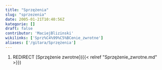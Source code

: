 ```yaml
---
title: "Sprzężenia"
slug: "sprzezenia"
date: 2005-01-21T10:40:56Z
kategorie: []
draft: false
contributor: 'MaciejBlizinski'
wikilinks: ['Sprz%C4%99%C5%BCenie_zwrotne']
aliases: ['/gitara/Sprzężenia']
---
```

1.  REDIRECT [Sprzężenie zwrotne]({{< relref "Sprzężenie_zwrotne.md" >}})
